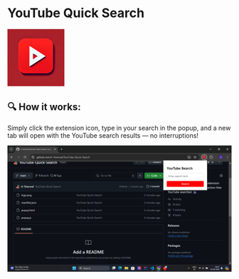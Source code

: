 # YouTube Quick Search

![My Project Logo](logo.png)

## 🔍 How it works: 
Simply click the extension icon, type in your search in the popup, and a new tab will open with the YouTube search results — no interruptions!

![My Project Logo](image.png)